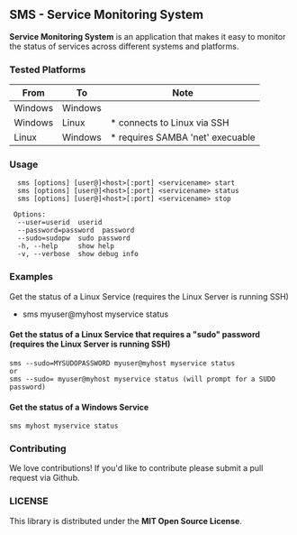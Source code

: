
## SMS - Service Monitoring System

**Service Monitoring System** is an application that makes it easy to monitor the status of services across different systems and platforms.

### Tested Platforms

| From  | To | Note |
| ------------- | ------------- | ------------- |
| Windows  | Windows  | | 
| Windows  | Linux  | * connects to Linux via SSH |
| Linux  | Windows  | * requires SAMBA 'net' execuable |

### Usage
```
  sms [options] [user@]<host>[:port] <servicename> start
  sms [options] [user@]<host>[:port] <servicename> status
  sms [options] [user@]<host>[:port] <servicename> stop

 Options:
  --user=userid  userid
  --password=password  password
  --sudo=sudopw  sudo password
  -h, --help     show help
  -v, --verbose  show debug info
```

 ### Examples

 Get the status of a Linux Service (requires the Linux Server is running SSH)

 * sms myuser@myhost myservice status 

#### Get the status of a Linux Service that requires a "sudo" password (requires the Linux Server is running SSH)

```
sms --sudo=MYSUDOPASSWORD myuser@myhost myservice status 
or 
sms --sudo= myuser@myhost myservice status (will prompt for a SUDO password)
```

#### Get the status of a Windows Service

```
sms myhost myservice status
```

### Contributing

We love contributions! If you'd like to contribute please submit a pull request via Github.

### LICENSE

This library is distributed under the **MIT Open Source License**.